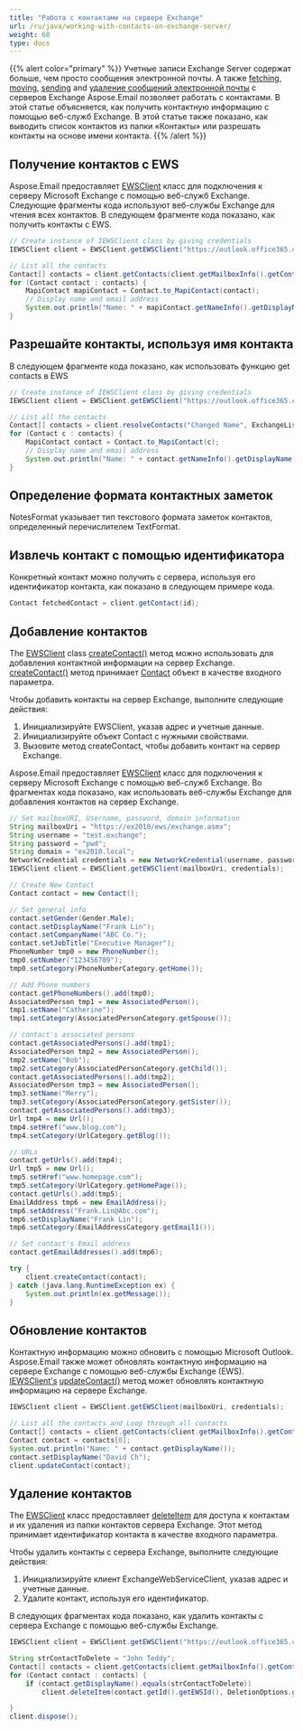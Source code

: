 ```yaml
---
title: "Работа с контактами на сервере Exchange"
url: /ru/java/working-with-contacts-on-exchange-server/
weight: 60
type: docs
---
```



{{% alert color="primary" %}} Учетные записи Exchange Server содержат больше, чем просто сообщения электронной почты. А также [fetching](/email/java/working-with-exchange-mailbox-and-messages/#fetch-messages-from-an-exchange-server-mailbox), [moving](/email/java/working-with-exchange-mailbox-and-messages/#moving-messages), [sending](/email/java/working-with-exchange-mailbox-and-messages/#sending-email-messages) and [удаление сообщений электронной почты](/email/java/working-with-exchange-mailbox-and-messages/#deleting-messages) с серверов Exchange Aspose.Email позволяет работать с контактами. В этой статье объясняется, как получить контактную информацию с помощью веб-служб Exchange. В этой статье также показано, как выводить список контактов из папки «Контакты» или разрешать контакты на основе имени контакта. {{% /alert %}}
## **Получение контактов с EWS**
Aspose.Email предоставляет [EWSClient](https://apireference.aspose.com/email/java/com.aspose.email/ewsclient) класс для подключения к серверу Microsoft Exchange с помощью веб-служб Exchange. Следующие фрагменты кода используют веб-службы Exchange для чтения всех контактов. В следующем фрагменте кода показано, как получить контакты с EWS.



~~~Java
// Create instance of IEWSClient class by giving credentials
IEWSClient client = EWSClient.getEWSClient("https://outlook.office365.com/ews/exchange.asmx", "testUser", "pwd", "domain");

// List all the contacts
Contact[] contacts = client.getContacts(client.getMailboxInfo().getContactsUri());
for (Contact contact : contacts) {
    MapiContact mapiContact = Contact.to_MapiContact(contact);
    // Display name and email address
    System.out.println("Name: " + mapiContact.getNameInfo().getDisplayName() + "+ Email Address: " + mapiContact.getElectronicAddresses().getEmail1());
}
~~~
## **Разрешайте контакты, используя имя контакта**
В следующем фрагменте кода показано, как использовать функцию get contacts в EWS



~~~Java
// Create instance of IEWSClient class by giving credentials
IEWSClient client = EWSClient.getEWSClient("https://outlook.office365.com/ews/exchange.asmx", "testUser", "pwd", "domain");

// List all the contacts
Contact[] contacts = client.resolveContacts("Changed Name", ExchangeListContactsOptions.FetchPhoto);
for (Contact c : contacts) {
    MapiContact contact = Contact.to_MapiContact(c);
    // Display name and email address
    System.out.println("Name: " + contact.getNameInfo().getDisplayName() + "+ Email Address: " + contact.getElectronicAddresses().getEmail1());
}
~~~
## **Определение формата контактных заметок**
NotesFormat указывает тип текстового формата заметок контактов, определенный перечислителем TextFormat.

## **Извлечь контакт с помощью идентификатора**
Конкретный контакт можно получить с сервера, используя его идентификатор контакта, как показано в следующем примере кода.



~~~Java
Contact fetchedContact = client.getContact(id);
~~~
## **Добавление контактов**
The [EWSClient](https://apireference.aspose.com/email//java/com.aspose.email/iewsclient) class [createContact()](https://apireference.aspose.com/email/java/com.aspose.email/IEWSClient#createContact\(com.aspose.email.Contact\)) метод можно использовать для добавления контактной информации на сервер Exchange. [createContact()](https://apireference.aspose.com/email/java/com.aspose.email/IEWSClient#createContact\(com.aspose.email.Contact\)) метод принимает [Contact](https://apireference.aspose.com/email/java/com.aspose.email/Contact) объект в качестве входного параметра.

Чтобы добавить контакты на сервер Exchange, выполните следующие действия:

1. Инициализируйте EWSClient, указав адрес и учетные данные.
1. Инициализируйте объект Contact с нужными свойствами.
1. Вызовите метод createContact, чтобы добавить контакт на сервер Exchange.

Aspose.Email предоставляет [EWSClient](https://apireference.aspose.com/email/java/com.aspose.email/ewsclient) класс для подключения к серверу Microsoft Exchange с помощью веб-служб Exchange. Во фрагментах кода показано, как использовать веб-службы Exchange для добавления контактов на сервер Exchange.



~~~Java
// Set mailboxURI, Username, password, domain information
String mailboxUri = "https://ex2010/ews/exchange.asmx";
String username = "test.exchange";
String password = "pwd";
String domain = "ex2010.local";
NetworkCredential credentials = new NetworkCredential(username, password, domain);
IEWSClient client = EWSClient.getEWSClient(mailboxUri, credentials);

// Create New Contact
Contact contact = new Contact();

// Set general info
contact.setGender(Gender.Male);
contact.setDisplayName("Frank Lin");
contact.setCompanyName("ABC Co.");
contact.setJobTitle("Executive Manager");
PhoneNumber tmp0 = new PhoneNumber();
tmp0.setNumber("123456789");
tmp0.setCategory(PhoneNumberCategory.getHome());

// Add Phone numbers
contact.getPhoneNumbers().add(tmp0);
AssociatedPerson tmp1 = new AssociatedPerson();
tmp1.setName("Catherine");
tmp1.setCategory(AssociatedPersonCategory.getSpouse());

// contact's associated persons
contact.getAssociatedPersons().add(tmp1);
AssociatedPerson tmp2 = new AssociatedPerson();
tmp2.setName("Bob");
tmp2.setCategory(AssociatedPersonCategory.getChild());
contact.getAssociatedPersons().add(tmp2);
AssociatedPerson tmp3 = new AssociatedPerson();
tmp3.setName("Merry");
tmp3.setCategory(AssociatedPersonCategory.getSister());
contact.getAssociatedPersons().add(tmp3);
Url tmp4 = new Url();
tmp4.setHref("www.blog.com");
tmp4.setCategory(UrlCategory.getBlog());

// URLs
contact.getUrls().add(tmp4);
Url tmp5 = new Url();
tmp5.setHref("www.homepage.com");
tmp5.setCategory(UrlCategory.getHomePage());
contact.getUrls().add(tmp5);
EmailAddress tmp6 = new EmailAddress();
tmp6.setAddress("Frank.Lin@Abc.com");
tmp6.setDisplayName("Frank Lin");
tmp6.setCategory(EmailAddressCategory.getEmail1());

// Set contact's Email address
contact.getEmailAddresses().add(tmp6);

try {
    client.createContact(contact);
} catch (java.lang.RuntimeException ex) {
    System.out.println(ex.getMessage());
}
~~~
## **Обновление контактов**
Контактную информацию можно обновить с помощью Microsoft Outlook. Aspose.Email также может обновлять контактную информацию на сервере Exchange с помощью веб-службы Exchange (EWS). [IEWSClient's](https://apireference.aspose.com/email//java/com.aspose.email/iewsclient) [updateContact()](https://apireference.aspose.com/email/java/com.aspose.email/IEWSClient#updateContact\(com.aspose.email.Contact\)) метод может обновлять контактную информацию на сервере Exchange.



~~~Java
IEWSClient client = EWSClient.getEWSClient(mailboxUri, credentials);

// List all the contacts and Loop through all contacts
Contact[] contacts = client.getContacts(client.getMailboxInfo().getContactsUri());
Contact contact = contacts[0];
System.out.println("Name: " + contact.getDisplayName());
contact.setDisplayName("David Ch");
client.updateContact(contact);
~~~
## **Удаление контактов**
The [EWSClient](https://apireference.aspose.com/email/java/com.aspose.email/iewsclient) класс предоставляет [deleteItem](https://apireference.aspose.com/email/java/com.aspose.email/IEWSClient#deleteItem\(java.lang.String,%20com.aspose.email.DeletionOptions\)) для доступа к контактам и их удаления из папки контактов сервера Exchange. Этот метод принимает идентификатор контакта в качестве входного параметра.

Чтобы удалить контакты с сервера Exchange, выполните следующие действия:

1. Инициализируйте клиент ExchangeWebServiceClient, указав адрес и учетные данные.
1. Удалите контакт, используя его идентификатор.

В следующих фрагментах кода показано, как удалить контакты с сервера Exchange с помощью веб-службы Exchange.



~~~Java
IEWSClient client = EWSClient.getEWSClient("https://outlook.office365.com/ews/exchange.asmx", "testUser", "pwd", "domain");

String strContactToDelete = "John Teddy";
Contact[] contacts = client.getContacts(client.getMailboxInfo().getContactsUri());
for (Contact contact : contacts) {
    if (contact.getDisplayName().equals(strContactToDelete))
        client.deleteItem(contact.getId().getEWSId(), DeletionOptions.getDeletePermanently());

}
client.dispose();
~~~